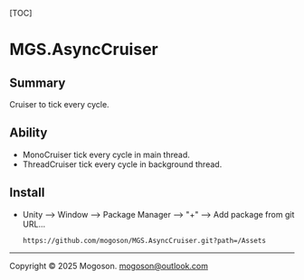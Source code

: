 [TOC]

# MGS.AsyncCruiser

## Summary
Cruiser to tick every cycle.

## Ability

- MonoCruiser tick every cycle in main thread.
- ThreadCruiser tick every cycle in background thread.

## Install

- Unity --> Window --> Package Manager --> "+" --> Add package from git URL...

  ```text
  https://github.com/mogoson/MGS.AsyncCruiser.git?path=/Assets
  ```

---

Copyright © 2025 Mogoson.	mogoson@outlook.com